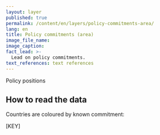 ```yaml
---
layout: layer
published: true
permalink: /content/en/layers/policy-commitments-area/
lang: en
title: Policy commitments (area)
image_file_name:
image_caption:
fact_lead: >-
  Lead on policy commitments.
text_references: text references
---
```


Policy positions

## How to read the data

Countries are coloured by known commitment:

[KEY]
